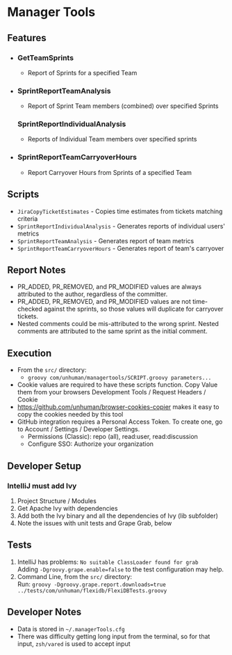 # Manager Tools

## Features
- ### GetTeamSprints
  - Report of Sprints for a specified Team
- ### SprintReportTeamAnalysis
  - Report of Sprint Team members (combined) over specified Sprints
  ### SprintReportIndividualAnalysis
  - Reports of Individual Team members over specified sprints 
- ### SprintReportTeamCarryoverHours
  - Report Carryover Hours from Sprints of a specified Team 

## Scripts
- `JiraCopyTicketEstimates` - Copies time estimates from tickets matching criteria
- `SprintReportIndividualAnalysis` - Generates reports of individual users' metrics
- `SprintReportTeamAnalysis` - Generates report of team metrics
- `SprintReportTeamCarryoverHours` - Generates report of team's carryover

## Report Notes
- PR_ADDED, PR_REMOVED, and PR_MODIFIED values are always attributed to the author, regardless of the committer.
- PR_ADDED, PR_REMOVED, and PR_MODIFIED values are not time-checked against the sprints, so those values will duplicate for carryover tickets.
- Nested comments could be mis-attributed to the wrong sprint.  Nested comments are attributed to the same sprint as the initial comment. 

## Execution
- From the `src/` directory:
  - `groovy com/unhuman/managertools/SCRIPT.groovy parameters...`
- Cookie values are required to have these scripts function.  Copy Value them from your browsers Development Tools / Request Headers / Cookie
- https://github.com/unhuman/browser-cookies-copier makes it easy to copy the cookies needed by this tool
- GitHub integration requires a Personal Access Token.  To create one, go to Account / Settings / Developer Settings.
  - Permissions (Classic): repo (all), read:user, read:discussion
  - Configure SSO: Authorize your organization

## Developer Setup
### IntelliJ must add Ivy
1. Project Structure / Modules
1. Get Apache Ivy with dependencies 
1. Add both the Ivy binary and all the dependencies of Ivy (lib subfolder)
1. Note the issues with unit tests and Grape Grab, below

## Tests
1. IntelliJ has problems: `No suitable ClassLoader found for grab`  
Adding `-Dgroovy.grape.enable=false` to the test configuration may help.
1. Command Line, from the `src/` directory:  
Run: `groovy -Dgroovy.grape.report.downloads=true ../tests/com/unhuman/flexidb/FlexiDBTests.groovy`

## Developer Notes
- Data is stored in `~/.managerTools.cfg`
- There was difficulty getting long input from the terminal, so for that input, `zsh/vared` is used to accept input
